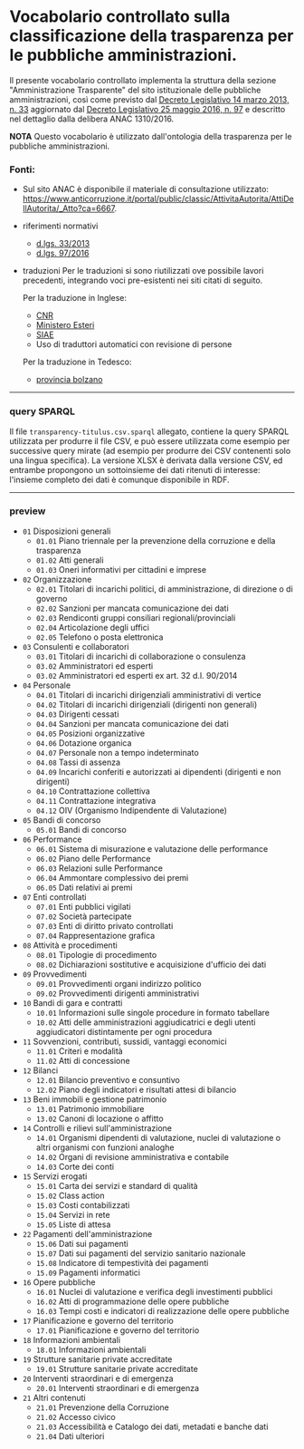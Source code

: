 
Vocabolario controllato sulla classificazione della trasparenza per le pubbliche amministrazioni.
=======================

Il presente vocabolario controllato implementa la struttura della sezione "Amministrazione Trasparente" del sito istituzionale delle pubbliche amministrazioni, così come previsto dal [Decreto Legislativo 14 marzo 2013, n. 33](http://www.normattiva.it/uri-res/N2Ls?urn:nir:stato:decreto.legislativo:2013-03-14;33) aggiornato dal [Decreto Legislativo 25 maggio 2016, n. 97](http://www.normattiva.it/uri-res/N2Ls?urn:nir:stato:decreto.legislativo:2016-05-25;97) e descritto nel dettaglio dalla delibera ANAC 1310/2016.


**NOTA**
Questo vocabolario è utilizzato dall'ontologia della trasparenza per le pubbliche amministrazioni.



### Fonti:

+ Sul sito ANAC è disponibile il materiale di consultazione utilizzato:
https://www.anticorruzione.it/portal/public/classic/AttivitaAutorita/AttiDellAutorita/_Atto?ca=6667.

+ riferimenti normativi
	- [d.lgs. 33/2013](http://www.normattiva.it/uri-res/N2Ls?urn:nir:stato:decreto.legislativo:2013-03-14;33)
	- [d.lgs. 97/2016](http://www.normattiva.it/uri-res/N2Ls?urn:nir:stato:decreto.legislativo:2016-05-25;97)

+ traduzioni
	Per le traduzioni si sono riutilizzati ove possibile lavori precedenti, integrando voci pre-esistenti nei siti citati di seguito.

	Per la traduzione in Inglese:
	- [CNR](https://www.cnr.it/en/amministrazione-trasparente)
	- [Ministero Esteri](https://www.esteri.it/mae/en/trasparenza_comunicazioni_legali/)
	- [SIAE](https://www.siae.it/en/transparent-siae/transparent-siae)
	- Uso di traduttori automatici con revisione di persone

	Per la traduzione in Tedesco:
	- [provincia bolzano](http://www.provinz.bz.it/de/default.asp)

----

### query SPARQL

Il file `transparency-titulus.csv.sparql` allegato, contiene la query SPARQL utilizzata per produrre il file CSV, e può essere utilizzata come esempio per successive query mirate (ad esempio per produrre dei CSV contenenti solo una lingua specifica).
La versione XLSX è derivata dalla versione CSV, ed entrambe propongono un sottoinsieme dei dati ritenuti di interesse: l'insieme completo dei dati è comunque disponibile in RDF.

* * *

### preview

+ `01` Disposizioni generali
	- `01.01` Piano triennale per la prevenzione della corruzione e della trasparenza
	- `01.02` Atti generali
	- `01.03` Oneri informativi per cittadini e imprese
+ `02` Organizzazione
	- `02.01` Titolari di incarichi politici, di amministrazione, di direzione o di governo
	- `02.02` Sanzioni per mancata comunicazione dei dati
	- `02.03` Rendiconti gruppi consiliari regionali/provinciali
	- `02.04` Articolazione degli uffici
	- `02.05` Telefono o posta elettronica
+ `03` Consulenti e collaboratori
	- `03.01` Titolari di incarichi di collaborazione o consulenza
	- `03.02` Amministratori ed esperti
	- `03.02` Amministratori ed esperti ex art. 32 d.l. 90/2014
+ `04` Personale
	- `04.01` Titolari di incarichi dirigenziali amministrativi di vertice
	- `04.02` Titolari di incarichi dirigenziali (dirigenti non generali)
	- `04.03` Dirigenti cessati
	- `04.04` Sanzioni per mancata comunicazione dei dati
	- `04.05` Posizioni organizzative
	- `04.06` Dotazione organica
	- `04.07` Personale non a tempo indeterminato
	- `04.08` Tassi di assenza
	- `04.09` Incarichi conferiti e autorizzati ai dipendenti (dirigenti e non dirigenti)
	- `04.10` Contrattazione collettiva
	- `04.11` Contrattazione integrativa
	- `04.12` OIV (Organismo Indipendente di Valutazione)
+ `05` Bandi di concorso
	- `05.01` Bandi di concorso
+ `06` Performance
    - `06.01` Sistema di misurazione e valutazione delle performance
	- `06.02` Piano delle Performance
	- `06.03` Relazioni sulle Performance
	- `06.04` Ammontare complessivo dei premi
	- `06.05` Dati relativi ai premi
+ `07` Enti controllati
	- `07.01` Enti pubblici vigilati
	- `07.02` Società partecipate
	- `07.03` Enti di diritto privato controllati
	- `07.04` Rappresentazione grafica
+ `08` Attività e procedimenti
	- `08.01` Tipologie di procedimento
	- `08.02` Dichiarazioni sostitutive e acquisizione d'ufficio dei dati
+ `09` Provvedimenti
	- `09.01` Provvedimenti organi indirizzo politico
	- `09.02` Provvedimenti dirigenti amministrativi
+ `10` Bandi di gara e contratti
	- `10.01` Informazioni sulle singole procedure in formato tabellare
	- `10.02` Atti delle amministrazioni aggiudicatrici e degli utenti aggiudicatori distintamente per ogni procedura
+ `11` Sovvenzioni, contributi, sussidi, vantaggi economici
	- `11.01` Criteri e modalità
	- `11.02` Atti di concessione
+ `12` Bilanci
	- `12.01` Bilancio preventivo e consuntivo
	- `12.02` Piano degli indicatori e risultati attesi di bilancio
+ `13` Beni immobili e gestione patrimonio
	- `13.01` Patrimonio immobiliare
	- `13.02` Canoni di locazione o affitto
+ `14` Controlli e rilievi sull'amministrazione
	- `14.01` Organismi dipendenti di valutazione, nuclei di valutazione o altri organismi con funzioni analoghe
	- `14.02` Organi di revisione amministrativa e contabile
	- `14.03` Corte dei conti
+ `15` Servizi erogati
	- `15.01` Carta dei servizi e standard di qualità
	- `15.02` Class action
	- `15.03` Costi contabilizzati
	- `15.04` Servizi in rete
	- `15.05` Liste di attesa
+ `22` Pagamenti dell'amministrazione
    - `15.06` Dati sui pagamenti
	- `15.07` Dati sui pagamenti del servizio sanitario nazionale
	- `15.08` Indicatore di tempestività dei pagamenti
	- `15.09` Pagamenti informatici
+ `16` Opere pubbliche
	- `16.01` Nuclei di valutazione e verifica degli investimenti pubblici
	- `16.02` Atti di programmazione delle opere pubbliche
	- `16.03` Tempi costi e indicatori di realizzazione delle opere pubbliche
+ `17` Pianificazione e governo del territorio
	- `17.01` Pianificazione e governo del territorio
+ `18` Informazioni ambientali
	- `18.01` Informazioni ambientali
+ `19` Strutture sanitarie private accreditate
	- `19.01` Strutture sanitarie private accreditate
+ `20` Interventi straordinari e di emergenza
	- `20.01` Interventi straordinari e di emergenza
+ `21` Altri contenuti
	- `21.01` Prevenzione della Corruzione
	- `21.02` Accesso civico
	- `21.03` Accessibilità e Catalogo dei dati, metadati e banche dati
	- `21.04` Dati ulteriori
